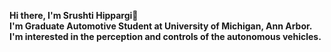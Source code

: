 **Hi there, I'm Srushti Hippargi👋**<br/>
**I'm Graduate Automotive Student at University of Michigan, Ann Arbor. I'm interested in the perception and controls of the autonomous vehicles.**
